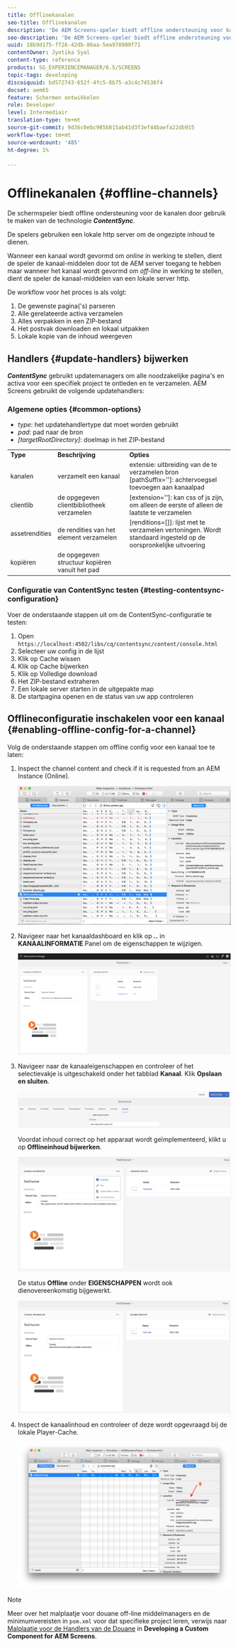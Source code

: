 ```yaml
---
title: Offlinekanalen
seo-title: Offlinekanalen
description: 'De AEM Screens-speler biedt offline ondersteuning voor kanalen door gebruik te maken van de ContentSync-technologie. Volg deze pagina voor meer informatie over updatehandlers en het inschakelen van offlineconfiguratie voor een kanaal.  '
seo-description: 'De AEM Screens-speler biedt offline ondersteuning voor kanalen door gebruik te maken van de ContentSync-technologie. Volg deze pagina voor meer informatie over updatehandlers en het inschakelen van offlineconfiguratie voor een kanaal.  '
uuid: 18b9d175-ff26-42db-86aa-5ea978909f71
contentOwner: Jyotika Syal
content-type: reference
products: SG_EXPERIENCEMANAGER/6.5/SCREENS
topic-tags: developing
discoiquuid: bd572743-652f-4fc5-8b75-a3c4c74536f4
docset: aem65
feature: Schermen ontwikkelen
role: Developer
level: Intermediair
translation-type: tm+mt
source-git-commit: 9d36c0ebc985b815ab41d3f3ef44baefa22db915
workflow-type: tm+mt
source-wordcount: '485'
ht-degree: 1%

---
```



# Offlinekanalen {#offline-channels}

De schermspeler biedt offline ondersteuning voor de kanalen door gebruik te maken van de technologie ***ContentSync***.

De spelers gebruiken een lokale http server om de ongezipte inhoud te dienen.

Wanneer een kanaal wordt gevormd om *online* in werking te stellen, dient de speler de kanaal-middelen door tot de AEM server toegang te hebben maar wanneer het kanaal wordt gevormd om *off-line* in werking te stellen, dient de speler de kanaal-middelen van een lokale server http.

De workflow voor het proces is als volgt:

1. De gewenste pagina(&#39;s) parseren
1. Alle gerelateerde activa verzamelen
1. Alles verpakken in een ZIP-bestand
1. Het postvak downloaden en lokaal uitpakken
1. Lokale kopie van de inhoud weergeven

## Handlers {#update-handlers} bijwerken

***ContentSync*** gebruikt updatemanagers om alle noodzakelijke pagina&#39;s en activa voor een specifiek project te ontleden en te verzamelen. AEM Screens gebruikt de volgende updatehandlers:

### Algemene opties {#common-options}

* *type*: het updatehandlertype dat moet worden gebruikt
* *pad*: pad naar de bron
* *[targetRootDirectory]*: doelmap in het ZIP-bestand

<table>
 <tbody>
  <tr>
   <td><strong>Type</strong></td> 
   <td><strong>Beschrijving</strong></td> 
   <td><strong>Opties</strong></td> 
  </tr>
  <tr>
   <td>kanalen</td> 
   <td>verzamelt een kanaal</td> 
   <td>extensie: uitbreiding van de te verzamelen bron<br /> [pathSuffix='']: achtervoegsel toevoegen aan kanaalpad<br /> </td> 
  </tr>
  <tr>
   <td>clientlib</td> 
   <td>de opgegeven clientbibliotheek verzamelen</td> 
   <td>[extension='']: kan css of js zijn, om alleen de eerste of alleen de laatste te verzamelen</td> 
  </tr>
  <tr>
   <td>assetrendities</td> 
   <td>de rendities van het element verzamelen</td> 
   <td>[renditions=[]]: lijst met te verzamelen vertoningen. Wordt standaard ingesteld op de oorspronkelijke uitvoering</td> 
  </tr>
  <tr>
   <td>kopiëren</td> 
   <td>de opgegeven structuur kopiëren vanuit het pad</td> 
   <td> </td> 
  </tr>
 </tbody>
</table>

### Configuratie van ContentSync testen {#testing-contentsync-configuration}

Voer de onderstaande stappen uit om de ContentSync-configuratie te testen:

1. Open `https://localhost:4502/libs/cq/contentsync/content/console.html`
1. Selecteer uw config in de lijst
1. Klik op Cache wissen
1. Klik op Cache bijwerken
1. Klik op Volledige download
1. Het ZIP-bestand extraheren
1. Een lokale server starten in de uitgepakte map
1. De startpagina openen en de status van uw app controleren

## Offlineconfiguratie inschakelen voor een kanaal {#enabling-offline-config-for-a-channel}

Volg de onderstaande stappen om offline config voor een kanaal toe te laten:

1. Inspect the channel content and check if it is requested from an AEM Instance (Online).

   ![chlimage_1-24](assets/chlimage_1-24.png)

1. Navigeer naar het kanaaldashboard en klik op **..** in **KANAALINFORMATIE** Panel om de eigenschappen te wijzigen.

   ![chlimage_1-25](assets/chlimage_1-25.png)

1. Navigeer naar de kanaaleigenschappen en controleer of het selectievakje is uitgeschakeld onder het tabblad **Kanaal**. Klik **Opslaan en sluiten**.

   ![screen_shot_2017-12-19at122422pm](assets/screen_shot_2017-12-19at122422pm.png)

   Voordat inhoud correct op het apparaat wordt geïmplementeerd, klikt u op **Offlineinhoud bijwerken**.

   ![screen_shot_2017-12-19at122637pm](assets/screen_shot_2017-12-19at122637pm.png)

   De status **Offline** onder **EIGENSCHAPPEN** wordt ook dienovereenkomstig bijgewerkt.

   ![screen_shot_2017-12-19at124735pm](assets/screen_shot_2017-12-19at124735pm.png)

1. Inspect de kanaalinhoud en controleer of deze wordt opgevraagd bij de lokale Player-Cache.

   ![chlimage_1-26](assets/chlimage_1-26.png)

>[!NOTE]
>
>Meer over het malplaatje voor douane off-line middelmanagers en de minimumvereisten in `pom.xml` voor dat specifieke project leren, verwijs naar [Malplaatje voor de Handlers van de Douane](/help/user-guide/developing-custom-component-tutorial-develop.md#custom-handlers) in **Developing a Custom Component for AEM Screens**.